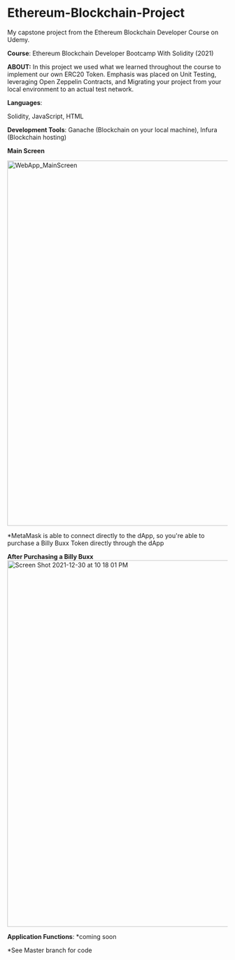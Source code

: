 # Ethereum-Blockchain-Project
My capstone project from the Ethereum Blockchain Developer Course on Udemy. 

**Course**: Ethereum Blockchain Developer Bootcamp With Solidity (2021)

**ABOUT:**
In this project we used what we learned throughout the course to implement our own ERC20 Token. Emphasis was placed on Unit Testing, leveraging Open Zeppelin Contracts, and Migrating your project from your local environment to an actual test network. 

**Languages**:

Solidity, 
JavaScript,
HTML

**Development Tools**:
Ganache (Blockchain on your local machine),
Infura (Blockchain hosting)

**Main Screen**

<img width="835" alt="WebApp_MainScreen" src="https://user-images.githubusercontent.com/51923767/147800354-641326c0-a2c4-46fa-9c13-e2fd3ec23230.png">

*MetaMask is able to connect directly to the dApp, so you're able to purchase a Billy Buxx Token directly through the dApp

**After Purchasing a Billy Buxx**
<img width="838" alt="Screen Shot 2021-12-30 at 10 18 01 PM" src="https://user-images.githubusercontent.com/51923767/147800448-4e450f85-2170-4e69-aa00-f941bc685ca3.png">

**Application Functions**: 
*coming soon

*See Master branch for code
